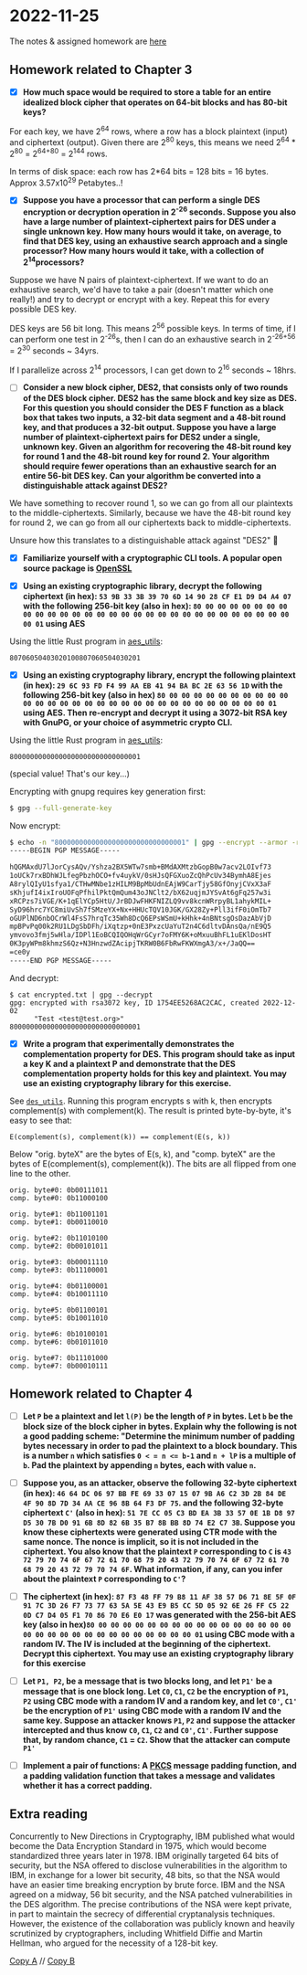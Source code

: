 # 2022-11-25

The notes & assigned homework are [here](https://uncloak.org/courses/rust+cryptography+engineering/course-2022-11-25+Session+2+Notes)

## Homework related to Chapter 3

* [x] **How much space would be required to store a table for an entire idealized block cipher that operates on 64-bit blocks and has 80-bit keys?**

For each key, we have 2<sup>64</sup> rows, where a row has a block plaintext (input) and ciphertext (output). Given there are 2<sup>80</sup> keys, this means we need 2<sup>64</sup> * 2<sup>80</sup> = 2<sup>64+80</sup> = 2<sup>144</sup> rows.

In terms of disk space: each row has 2*64 bits = 128 bits = 16 bytes. Approx 3.57x10<sup>29</sup> Petabytes..!

* [x] **Suppose you have a processor that can perform a single DES encryption or decryption operation in 2<sup>-26</sup> seconds. Suppose you also have a large number of plaintext-ciphertext pairs for DES under a single unknown key. How many hours would it take, on average, to find that DES key, using an exhaustive search approach and a single processor? How many hours would it take, with a collection of 2<sup>14</sup>processors?**

Suppose we have N pairs of plaintext-ciphertext. If we want to do an exhaustive search, we'd have to take a pair (doesn't matter which one really!) and try to decrypt or encrypt with a key. Repeat this for every possible DES key.

DES keys are 56 bit long. This means 2<sup>56</sup> possible keys. In terms of time, if I can perform one test in 2<sup>-26</sup>s, then I can do an exhaustive search in 2<sup>-26+56</sup> = 2<sup>30</sup> seconds ~ 34yrs.

If I parallelize across 2<sup>14</sup> processors, I can get down to 2<sup>16</sup> seconds ~ 18hrs.

* [ ] **Consider a new block cipher, DES2, that consists only of two rounds of the DES block cipher. DES2 has the same block and key size as DES. For this question you should consider the DES F function as a black box that takes two inputs, a 32-bit data segment and a 48-bit round key, and that produces a 32-bit output. Suppose you have a large number of plaintext-ciphertext pairs for DES2 under a single, unknown key. Given an algorithm for recovering the 48-bit round key for round 1 and the 48-bit round key for round 2. Your algorithm should require fewer operations than an exhaustive search for an entire 56-bit DES key. Can your algorithm be converted into a distinguishable attack against DES2?**

We have something to recover round 1, so we can go from all our plaintexts to the middle-ciphertexts. Similarly, because we have the 48-bit round key for round 2, we can go from all our ciphertexts back to middle-ciphertexts.

Unsure how this translates to a distinguishable attack against "DES2" :thinking:


* [x] **Familiarize yourself with a cryptographic CLI tools. A popular open source package is [OpenSSL](https://docs.rs/openssl/latest/openssl/aes/index.html)**

* [x] **Using an existing cryptographic library, decrypt the following ciphertext (in hex): `53 9B 33 3B 39 70 6D 14 90 28 CF E1 D9 D4 A4 07` with the following 256-bit key (also in hex): `80 00 00 00 00 00 00 00 00 00 00 00 00 00 00 00 00 00 00 00 00 00 00 00 00 00 00 00 00 00 00 01` using AES**

Using the little Rust program in [aes_utils](./aes_utils/):
```
80706050403020100807060504030201
```

* [x] **Using an existing cryptography library, encrypt the following plaintext (in hex): `29 6C 93 FD F4 99 AA EB 41 94 BA BC 2E 63 56 1D` with the following 256-bit key (also in hex) `80 00 00 00 00 00 00 00 00 00 00 00 00 00 00 00 00 00 00 00 00 00 00 00 00 00 00 00 00 00 00 01` using AES. Then re-encrypt and decrypt it using a 3072-bit RSA key with GnuPG, or your choice of asymmetric crypto CLI.**

Using the little Rust program in [aes_utils](./aes_utils/):
```
80000000000000000000000000000001
```
(special value! That's our key...)

Encrypting with gnupg requires key generation first:
```sh
$ gpg --full-generate-key
```

Now encrypt:
```sh
$ echo -n "80000000000000000000000000000001" | gpg --encrypt --armor -r 72501F2AECD370D5879269E6C2CF3C537A70830B
-----BEGIN PGP MESSAGE-----

hQGMAxdU7lJorCysAQv/Yshza2BX5WTw7smb+BMdAXMtzbGopB0w7acv2LOIvf73
1oUCk7rxBDhWJLfegPbzhOCO+fv4uykV/0sHJsQFGXuoZcQhPcUv34BymhA8Ejes
A8rylQIyU1sfya1/CTHwMNbe1zHILM9BpMbUdnEAjW9CarTjy58GfOnyjCVxX3aF
sKhjufI4ixIroUOFqPfhilPktQmQum43oJNClt2/bX62uqjmJYSvAt6gFq257w3i
xRCPzs7iVGE/K+1qElYCp5HtU/JrBDJwFHKFNIZLQ9vv8kcnWRrpyBL1ahykMIL+
SyD96hrc7YC8miUvSh7fSMzeYX+Nx+HHUcTQV10JGK/GX28Zy+Pll3ifF0iOmTb7
oGUPlND6nbOCrWl4FsS7hrqTc35Wh8DcQ6EPsWSmU+kHhk+4nBNtsgOsDazAbVjD
mpBPvPq00k2RU1LDgSbDFh/iXqtzp+0nE3PxzcUaYuT2n4C6dltvDAnsQa/nE9Q5
ymvovo3fmj5wHla/IDPl1EoBCQIQOHqWrGCyr7oFMY6K+oMxuuBhFL1uEKlDosHT
0K3pyWPm8khmzS6Qz+N3HnzwdZAcipjTKRW0B6FbRwFKWXmgA3/x+/JaQQ==
=ce0y
-----END PGP MESSAGE-----
```

And decrypt:
```
$ cat encrypted.txt | gpg --decrypt
gpg: encrypted with rsa3072 key, ID 1754EE5268AC2CAC, created 2022-12-02
      "Test <test@test.org>"
80000000000000000000000000000001
```

* [x] **Write a program that experimentally demonstrates the complementation property for DES. This program should take as input a key K and a plaintext P and demonstrate that the DES complementation property holds for this key and plaintext. You may use an existing cryptography library for this exercise.**

See [`des_utils`](./des_utils/). Running this program encrypts s with k, then encrypts complement(s) with complement(k). The result is printed byte-by-byte, it's easy to see that:
```
E(complement(s), complement(k)) == complement(E(s, k))
```

Below "orig. byteX" are the bytes of E(s, k), and "comp. byteX" are the bytes of E(complement(s), complement(k)). The bits are all flipped from one line to the other.
```
orig. byte#0: 0b00111011
comp. byte#0: 0b11000100

orig. byte#1: 0b11001101
comp. byte#1: 0b00110010

orig. byte#2: 0b11010100
comp. byte#2: 0b00101011

orig. byte#3: 0b00011110
comp. byte#3: 0b11100001

orig. byte#4: 0b01100001
comp. byte#4: 0b10011110

orig. byte#5: 0b01100101
comp. byte#5: 0b10011010

orig. byte#6: 0b10100101
comp. byte#6: 0b01011010

orig. byte#7: 0b11101000
comp. byte#7: 0b00010111
```

## Homework related to Chapter 4

* [ ] **Let `P` be a plaintext and let `l(P)` be the length of `P` in bytes. Let `b` be the block size of the block cipher in bytes. Explain why the following is not a good padding scheme: "Determine the minimum number of padding bytes necessary in order to pad the plaintext to a block boundary. This is a number `n` which satisfies `0 < = n <= b-1` and `n + lP` is a multiple of `b`. Pad the plaintext by appending `n` bytes, each with value `n`.**

* [ ] **Suppose you, as an attacker, observe the following 32-byte ciphertext (in hex): `46 64 DC 06 97 BB FE 69 33 07 15 07 9B A6 C2 3D 2B 84 DE 4F 90 8D 7D 34 AA CE 96 8B 64 F3 DF 75`. and the following 32-byte ciphertext `C'` (also in hex): `51 7E CC 05 C3 BD EA 3B 33 57 0E 1B D8 97 D5 30 7B D0 91 6B 8D 82 6B 35 B7 8B BB 8D 74 E2 C7 3B`. Suppose you know these ciphertexts were generated using CTR mode with the same nonce. The nonce is implicit, so it is not included in the ciphertext. You also know that the plaintext `P` corresponding to `C` is `43 72 79 70 74 6F 67 72 61 70 68 79 20 43 72 79 70 74 6F 67 72 61 70 68 79 20 43 72 79 70 74 6F`. What information, if any, can you infer about the plaintext `P` corresponding to `C'`?**

* [ ] **The ciphertext (in hex): `87 F3 48 FF 79 B8 11 AF 38 57 D6 71 8E 5F 0F 91 7C 3D 26 F7 73 77 63 5A 5E 43 E9 B5 CC 5D 05 92 6E 26 FF C5 22 0D C7 D4 05 F1 70 86 70 E6 E0 17` was generated with the 256-bit AES key (also in hex)`80 00 00 00 00 00 00 00 00 00 00 00 00 00 00 00 00 00 00 00 00 00 00 00 00 00 00 00 00 00 00 01` using CBC mode with a random IV. The IV is included at the beginning of the ciphertext. Decrypt this ciphertext. You may use an existing cryptography library for this exercise**

* [ ] **Let `P1, P2`, be a message that is two blocks long, and let `P1'` be a message that is one block long. Let `C0`, `C1`, `C2` be the encryption of `P1`, `P2` using CBC mode with a random IV and a random key, and let `C0'`, `C1'` be the encryption of `P1'` using CBC mode with a random IV and the same key. Suppose an attacker knows `P1`, `P2` and suppose the attacker intercepted and thus know `C0`, `C1`, `C2` and `C0'`, `C1'`. Further suppose that, by random chance, `C1` = `C2`. Show that the attacker can compute `P1'`**

* [ ] **Implement a pair of functions: A [PKCS](https://en.wikipedia.org/wiki/PKCS_7) message padding function, and a padding validation function that takes a message and validates whether it has a correct padding.**

## Extra reading

Concurrently to New Directions in Cryptography, IBM published what would become the Data Encryption Standard in 1975, which would become standardized three years later in 1978. IBM originally targeted 64 bits of security, but the NSA offered to disclose vulnerabilities in the algorithm to IBM, in exchange for a lower bit security, 48 bits, so that the NSA would have an easier time breaking encryption by brute force. IBM and the NSA agreed on a midway, 56 bit security, and the NSA patched vulnerabilities in the DES algorithm. The precise contributions of the NSA were kept private, in part to maintain the secrecy of differential cryptanalysis techniques. However, the existence of the collaboration was publicly known and heavily scrutinized by cryptographers, including Whitfield Diffie and Martin Hellman, who argued for the necessity of a 128-bit key.

[Copy A](https://web.archive.org/web/20140226205104/http://origin-www.computer.org/csdl/mags/co/1977/06/01646525.pdf) // [Copy B](https://ee.stanford.edu/~hellman/publications/27.pdf)


